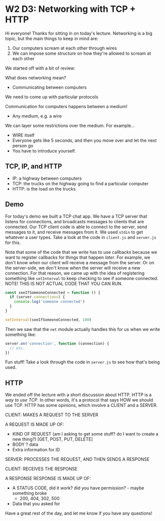 # W2 D3: Networking with TCP + HTTP

Hi everyone! Thanks for sitting in on today's lecture. Networking is a big topic, but the main things to keep in mind are:

1) Our computers scream at each other through wires
2) We can impose some structure on how they're allowed to scream at each other

We started off with a bit of review:

What does networking mean?

- Communicating between computers

We need to come up with particular protocols

Communication for computers happens between a medium!

- Any medium, e.g. a wire

We can layer some restrictions over the medium. For example...

- WIRE itself
- Everyone gets like 5 seconds, and then you move over and let the next person go
- You have to introduce yourself.

## TCP, IP, and HTTP

- IP: a highway between computers
- TCP: the trucks on the highway going to find a particular computer
- HTTP: is the load on the trucks

## Demo

For today's demo we built a TCP chat app. We have a TCP server that listens for connections, and broadcasts messages to clients that are connected. Our TCP client code is able to connect to the server, send messages to it, and receive messages from it. We used `stdin` to get whatever a user types. Take a look at the code in `client.js` and `server.js` for this.

Note that some of the code that we write has to use callbacks because we want to register callbacks for things that happen _later_. For example, we don't know _when_ our client will receive a message from the server. Or on the server-side, we don't know _when_ the server will receive a new connection. For that reason, we came up with the idea of registering something like `setInterval` to keep checking to see if someone connected. NOTE! THIS IS NOT ACTUAL CODE THAT YOU CAN RUN.

```js
const seeIfSomeoneConnected = function () {
  if (server.connections) {
    console.log('someone connected')
  }
}

setInterval(seeIfSomeoneConnected, 100)
```

Then we saw that the `net` module actually handles this for us when we write something like:

```js
server.on('connection', function (connection) {
  // etc.
})
```

Fun stuff! Take a look through the code in `server.js` to see how that's being used.

## HTTP

We ended off the lecture with a short discussion about HTTP. HTTP is a _way to use TCP_. In other words, it's a protocol that says HOW we should use TCP. HTTP has some opinions, which involve a CLIENT and a SERVER.

CLIENT: MAKES A REQUEST TO THE SERVER

A REQUEST IS MADE UP OF:

  - KIND OF REQUEST (am I asking to get some stuff? do I want to create a new thing?) [GET, POST, PUT, DELETE]
  - BODY ? data
  - Extra information for ID

SERVER: PROCESSES THE REQUEST, AND THEN SENDS A RESPONSE

CLIENT: RECEIVES THE RESPONSE

A RESPONSE RESPONSE IS MADE UP OF:

  - A STATUS CODE, did it work? did you have permission?
                    - maybe something broke
    - 200, 404, 302, 500
  - Data that you asked for

Have a great rest of the day, and let me know if you have any questions!
